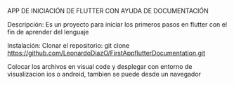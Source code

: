 APP DE INICIACIÓN DE FLUTTER CON AYUDA DE DOCUMENTACIÓN

Descripción: Es un proyecto para iniciar los primeros pasos en flutter con el fin de aprender del lenguaje

Instalación:
Clonar el repositorio: git clone https://github.com/LeonardoDiazO/FirstAppflutterDocumentation.git

Colocar los archivos en visual code y desplegar con entorno de visualizacion ios o android, tambien se puede desde un navegador 


